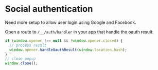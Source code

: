# Social authentication

Need more setup to allow user login using Google and Facebook.

Open a route to `/__/auth/handler` in your app that handle the oauth result:

```ts
if (window.opener !== null && !window.opener.closed) {
  // process result
  window.opener.handleOauthResult(window.location.hash);
}
// close popup
window.close();
```
